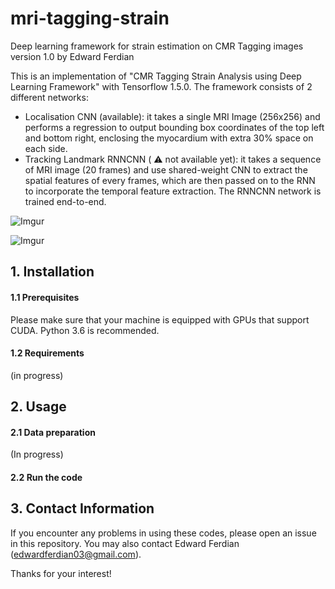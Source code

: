 # mri-tagging-strain
Deep learning framework for strain estimation on CMR Tagging images
version 1.0 by Edward Ferdian

This is an implementation of "CMR Tagging Strain Analysis using Deep Learning Framework" with Tensorflow 1.5.0. The framework consists of 2 different networks:
- Localisation CNN (available): it takes a single MRI Image (256x256) and performs a regression to output bounding box coordinates of the top left and bottom right, enclosing the myocardium with extra 30% space on each side.
- Tracking Landmark RNNCNN ( :warning: not available yet): it takes a sequence of MRI image (20 frames) and use shared-weight CNN to extract the spatial features of every frames, which are then passed on to the RNN to incorporate the temporal feature extraction. The RNNCNN network is trained end-to-end.


![Imgur](https://i.imgur.com/HNS3uRB.png)

![Imgur](https://i.imgur.com/gyenhs4.gif)

## 1. Installation
#### 1.1 Prerequisites
Please make sure that your machine is equipped with GPUs that support CUDA.
Python 3.6 is recommended.

#### 1.2 Requirements
(in progress)

## 2. Usage

#### 2.1 Data preparation
(In progress)

#### 2.2 Run the code
    

## 3. Contact Information

If you encounter any problems in using these codes, please open an issue in this repository.
You may also contact Edward Ferdian (edwardferdian03@gmail.com).

Thanks for your interest!
